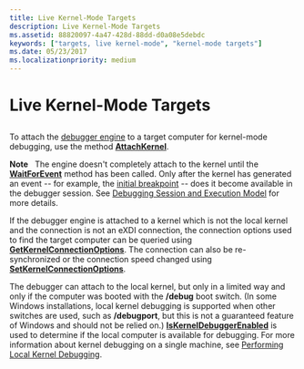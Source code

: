 ```yaml
---
title: Live Kernel-Mode Targets
description: Live Kernel-Mode Targets
ms.assetid: 88820097-4a47-428d-88dd-d0a08e5debdc
keywords: ["targets, live kernel-mode", "kernel-mode targets"]
ms.date: 05/23/2017
ms.localizationpriority: medium
---
```


# Live Kernel-Mode Targets


## <span id="ddk_live_kernel_mode_targets_dbx"></span><span id="DDK_LIVE_KERNEL_MODE_TARGETS_DBX"></span>


To attach the [debugger engine](introduction.md#debugger-engine) to a target computer for kernel-mode debugging, use the method [**AttachKernel**](https://docs.microsoft.com/windows-hardware/drivers/ddi/dbgeng/nf-dbgeng-idebugclient5-attachkernel).

**Note**   The engine doesn't completely attach to the kernel until the [**WaitForEvent**](https://docs.microsoft.com/windows-hardware/drivers/ddi/dbgeng/nf-dbgeng-idebugcontrol3-waitforevent) method has been called. Only after the kernel has generated an event -- for example, the [initial breakpoint](initial-breakpoint.md) -- does it become available in the debugger session. See [Debugging Session and Execution Model](debugging-session-and-execution-model.md) for more details.

 

If the debugger engine is attached to a kernel which is not the local kernel and the connection is not an eXDI connection, the connection options used to find the target computer can be queried using [**GetKernelConnectionOptions**](https://docs.microsoft.com/windows-hardware/drivers/ddi/dbgeng/nf-dbgeng-idebugclient5-getkernelconnectionoptions). The connection can also be re-synchronized or the connection speed changed using [**SetKernelConnectionOptions**](https://docs.microsoft.com/windows-hardware/drivers/ddi/dbgeng/nf-dbgeng-idebugclient5-setkernelconnectionoptions).

The debugger can attach to the local kernel, but only in a limited way and only if the computer was booted with the **/debug** boot switch. (In some Windows installations, local kernel debugging is supported when other switches are used, such as **/debugport**, but this is not a guaranteed feature of Windows and should not be relied on.) [**IsKernelDebuggerEnabled**](https://docs.microsoft.com/windows-hardware/drivers/ddi/dbgeng/nf-dbgeng-idebugclient5-iskerneldebuggerenabled) is used to determine if the local computer is available for debugging. For more information about kernel debugging on a single machine, see [Performing Local Kernel Debugging](performing-local-kernel-debugging.md).

 

 






